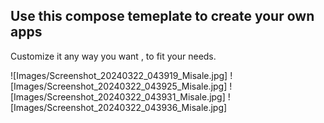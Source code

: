 ##   Use this compose temeplate to create your own apps

Customize it any way you want , to fit your needs. 


![Images/Screenshot_20240322_043919_Misale.jpg]
![Images/Screenshot_20240322_043925_Misale.jpg]
![Images/Screenshot_20240322_043931_Misale.jpg]
![Images/Screenshot_20240322_043936_Misale.jpg]
